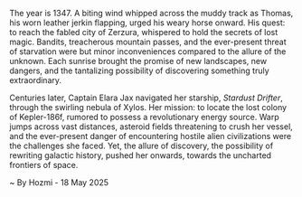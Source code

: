 
The year is 1347.  A biting wind whipped across the muddy track as Thomas, his worn leather jerkin flapping, urged his weary horse onward.  His quest: to reach the fabled city of Zerzura, whispered to hold the secrets of lost magic.  Bandits, treacherous mountain passes, and the ever-present threat of starvation were but minor inconveniences compared to the allure of the unknown. Each sunrise brought the promise of new landscapes, new dangers, and the tantalizing possibility of discovering something truly extraordinary.

Centuries later, Captain Elara Jax navigated her starship, *Stardust Drifter*, through the swirling nebula of Xylos.  Her mission: to locate the lost colony of Kepler-186f, rumored to possess a revolutionary energy source.  Warp jumps across vast distances, asteroid fields threatening to crush her vessel, and the ever-present danger of encountering hostile alien civilizations were the challenges she faced. Yet, the allure of discovery, the possibility of rewriting galactic history, pushed her onwards, towards the uncharted frontiers of space.

~ By Hozmi - 18 May 2025
